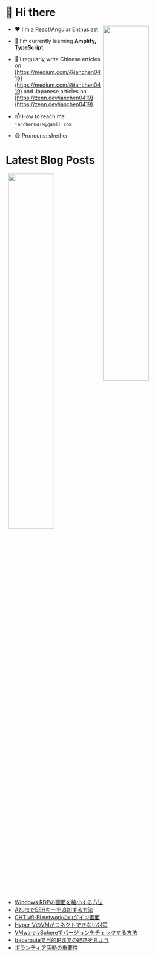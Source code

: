 # 👋 Hi there

<p><img align="right" width="49%" src="https://github-readme-stats.vercel.app/api/top-langs?username=ianchen0419&show_icons=true&locale=en&layout=compact&count_private=false"/></p>


- ❤️ I'm a React/Angular Enthusiast

- 🌱 I'm currently learning **Amplify, TypeScript**

- 📝 I regularly write Chinese articles on [https://medium.com/@ianchen0419](https://medium.com/@ianchen0419) and Japanese articles on [https://zenn.dev/ianchen0419](https://zenn.dev/ianchen0419)

- 📫 How to reach me `ianchen0419@gamil.com`

- 😄 Pronouns: she/her 

# Latest Blog Posts

<p><img align="right" width="49%" src="https://github-readme-stats.vercel.app/api?username=ianchen0419&show_icons=true"/></p>

<!-- BLOG-POST-LIST:START -->
- [Windows RDPの画面を縮小する方法](https://zenn.dev/ianchen0419/articles/b78dd5af935da1)
- [AzureでSSHキーを追加する方法](https://zenn.dev/ianchen0419/articles/556ffcf8debf59)
- [CHT Wi-Fi networkのログイン画面](https://zenn.dev/ianchen0419/articles/f775cdbb881358)
- [Hyper-VのVMがコネクトできない対策](https://zenn.dev/ianchen0419/articles/15ac40b1788aca)
- [VMware vSphereでバージョンをチェックする方法](https://zenn.dev/ianchen0419/articles/da7bed7b0f47fc)
- [tracerouteで目的IPまでの経路を見よう](https://zenn.dev/ianchen0419/articles/5553477a891fb0)
- [ボランティア活動の重要性](https://zenn.dev/ianchen0419/articles/b550b96cbe47a6)
<!-- BLOG-POST-LIST:END -->
